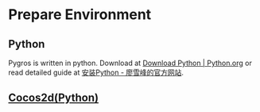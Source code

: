 # Prepare Environment

## Python

Pygros is written in python. Download at [Download Python | Python.org](https://www.python.org/downloads/) or read detailed guide at [安装Python - 廖雪峰的官方网站](https://www.liaoxuefeng.com/wiki/1016959663602400/1016959856222624).

## [Cocos2d(Python)](http://python.cocos2d.org/)
